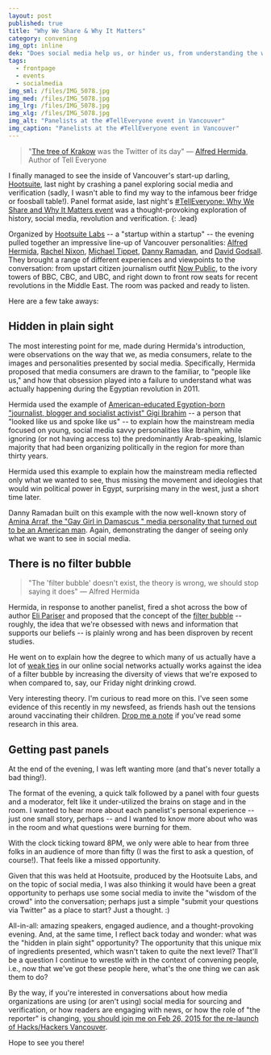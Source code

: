 ```yaml
---
layout: post
published: true
title: "Why We Share & Why It Matters"
category: convening
img_opt: inline
dek: "Does social media help us, or hinder us, from understanding the world?"
tags: 
  - frontpage
  - events
  - socialmedia
img_sml: /files/IMG_5078.jpg
img_med: /files/IMG_5078.jpg
img_lrg: /files/IMG_5078.jpg
img_xlg: /files/IMG_5078.jpg
img_alt: "Panelists at the #TellEveryone event in Vancouver"
img_caption: "Panelists at the #TellEveryone event in Vancouver"
---
```


> "[The tree of Krakow](https://fr.wikipedia.org/wiki/Arbre_de_Cracovie) was the Twitter of its day"
> &mdash; [Alfred Hermida](http://alfredhermida.com/), Author of Tell Everyone

I finally managed to see the inside of Vancouver's start-up darling, [Hootsuite](http://hootsuite.com), last night by crashing a panel exploring social media and verification (sadly, I wasn't able to find my way to the infamous beer fridge or foosball table!). Panel format aside, last night's [#TellEveryone: Why We Share and Why It Matters event](https://www.eventbrite.com/e/telleveryone-why-we-share-and-why-it-matters-with-alfred-hermida-tickets-15546590270) was a thought-provoking exploration of history, social media, revolution and verification. 
{: .lead}

Organized by [Hootsuite Labs](https://hootsuite.com/about/press-releases/hootsuite-labs) -- a "startup within a startup" -- the evening pulled together an impressive line-up of Vancouver personalities: [Alfred Hermida](http://alfredhermida.com/), [Rachel Nixon](https://twitter.com/rachelnixon), [Michael Tippet](https://twitter.com/mtippett), [Danny Ramadan](https://twitter.com/dannyseesit), and [David Godsall](https://twitter.com/dgodsall). They brought a range of different experiences and viewpoints to the conversation: from upstart citizen journalism outfit [Now Public](https://en.wikipedia.org/wiki/NowPublic), to the ivory towers of BBC, CBC, and UBC, and right down to front row seats for recent revolutions in the Middle East. The room was packed and ready to listen.

Here are a few take aways:

## Hidden in plain sight

The most interesting point for me, made during Hermida's introduction, were observations on the way that we, as media consumers, relate to the images and personalities presented by social media. Specifically, Hermida proposed that media consumers are drawn to the familiar, to "people like us," and how that obsession played into a failure to understand what was actually happening during the Egyptian revolution in 2011.

Hermida used the example of [American-educated Egyption-born "journalist, blogger and socialist activist" Gigi Ibrahim](https://en.wikipedia.org/wiki/Gihan_Ibrahim) -- a person that "looked like us and spoke like us" -- to explain how the mainstream media focused on young, social media savvy personalities like Ibrahim, while ignoring (or not having access to) the predominantly Arab-speaking, Islamic majority that had been organizing politically in the region for more than thirty years. 

Hermida used this example to explain how the mainstream media reflected only what we wanted to see, thus missing the movement and ideologies that would win political power in Egypt, surprising many in the west, just a short time later.

Danny Ramadan built on this example with the now well-known story of [Amina Arraf, the "Gay Girl in Damascus
" media personality that turned out to be an American man](http://www.ctvnews.ca/gay-girl-in-damascus-blogger-exposed-as-u-s-man-1.656416). Again, demonstrating the danger of seeing only what we want to see in social media.

## There is no filter bubble

> "The 'filter bubble' doesn't exist, the theory is wrong, we should stop saying it does"
> &mdash; Alfred Hermida

Hermida, in response to another panelist, fired a shot across the bow of author [Eli Pariser](http://www.thefilterbubble.com/) and proposed that the concept of the [filter bubble](https://en.wikipedia.org/wiki/Filter_bubble) -- roughly, the idea that we're obsessed with news and information that supports our beliefs -- is plainly wrong and has been disproven by recent studies. 

He went on to explain how the degree to which many of us actually have a lot of [weak ties](https://en.wikipedia.org/wiki/Social_network_analysis) in our online social networks actually works against the idea of a filter bubble by increasing the diversity of views that we're exposed to when compared to, say, our Friday night drinking crowd.

Very interesting theory. I'm curious to read more on this. I've seen some evidence of this recently in my newsfeed, as friends hash out the tensions around vaccinating their children. [Drop me a note](http://twitter.com/phillipadsmith) if you've read some research in this area.

## Getting past panels

At the end of the evening, I was left wanting more (and that's never totally a bad thing!). 

The format of the evening, a quick talk followed by a panel with four guests and a moderator, felt like it under-utilized the brains on stage and in the room. I wanted to hear more about each panelist's personal experience -- just one small story,  perhaps -- and I wanted to know more about who was in the room and what questions were burning for them.

With the clock ticking toward 8PM, we only were able to hear from three folks in an audience of more than fifty (I was the first to ask a question, of course!). That feels like a missed opportunity. 

Given that this was held at Hootsuite, produced by the Hootsuite Labs, and on the topic of social media, I was also thinking it would have been a great opportunity to perhaps use some social media to invite the "wisdom of the crowd" into the conversation; perhaps just a simple "submit your questions via Twitter" as a place to start? Just a thought. :)

All-in-all: amazing speakers, engaged audience, and a thought-provoking evening. And, at the same time, I reflect back today and wonder: what was the "hidden in plain sight" opportunity? The opportunity that this unique mix of ingredients presented, which wasn't taken to quite the next level? That'll be a question I continue to wrestle with in the context of convening people, i.e., now that we've got these people here, what's the one thing we can ask them to do?

By the way, if you're interested in conversations about how media organizations are using (or aren't using) social media for sourcing and verification, or how readers are engaging with news, or how the role of "the reporter" is changing, [you should join me on Feb 26, 2015 for the re-launch of Hacks/Hackers Vancouver](http://www.meetup.com/HacksHackersVancouver/events/220358780/). 

Hope to see you there!